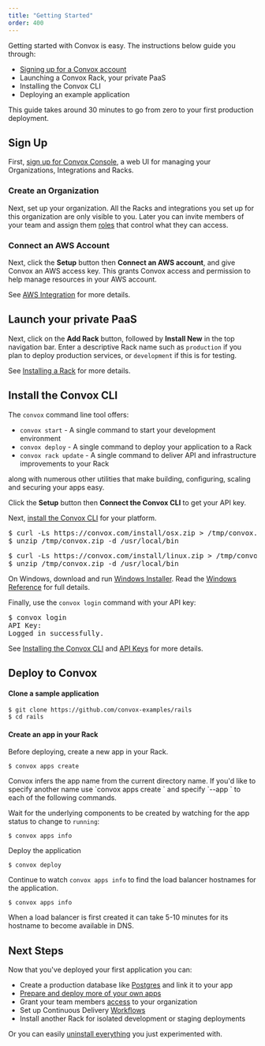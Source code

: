 ```yaml
---
title: "Getting Started"
order: 400
---
```


Getting started with Convox is easy. The instructions below guide you through:

* [Signing up for a Convox account](https://convox.com/signup)
* Launching a Convox Rack, your private PaaS
* Installing the Convox CLI
* Deploying an example application

This guide takes around 30 minutes to go from zero to your first production deployment.

## Sign Up

First, [sign up for Convox Console](https://convox.com/signup), a web UI for managing your Organizations, Integrations and Racks.

### Create an Organization

Next, set up your organization. All the Racks and integrations you set up for this organization are only visible to you. Later you can invite members of your team and assign them [roles](/docs/access-control) that control what they can access.

### Connect an AWS Account

Next, click the **Setup** button then **Connect an AWS account**, and give Convox an AWS access key. This grants Convox access and permission to help manage resources in your AWS account.

See [AWS Integration](/docs/aws-integration) for more details.

## Launch your private PaaS

Next, click on the **Add Rack** button, followed by **Install New** in the top navigation bar. Enter a descriptive Rack name such as `production` if you plan to deploy production services, or `development` if this is for testing.

See [Installing a Rack](/docs/installing-a-rack) for more details.

## Install the Convox CLI

The `convox` command line tool offers:

* `convox start` - A single command to start your development environment
* `convox deploy` - A single command to deploy your application to a Rack
* `convox rack update` - A single command to deliver API and infrastructure improvements to your Rack

along with numerous other utilities that make building, configuring, scaling and securing your apps easy.

Click the **Setup** button then **Connect the Convox CLI** to get your API key.

Next, [install the Convox CLI](/docs/installation/) for your platform.

<pre id="install-mac">
$ curl -Ls https://convox.com/install/osx.zip > /tmp/convox.zip
$ unzip /tmp/convox.zip -d /usr/local/bin
</pre>

<pre id="install-linux" class="hidden" >
$ curl -Ls https://convox.com/install/linux.zip > /tmp/convox.zip
$ unzip /tmp/convox.zip -d /usr/local/bin
</pre>

<p id="install-windows" class="hidden">
On Windows, download and run <a href="https://dl.equinox.io/convox/convox/stable">Windows Installer</a>. Read the <a href="https://convox.com/docs/windows/">Windows Reference</a> for full details.
</p>

Finally, use the `convox login` command with your API key:

<pre id="login">
$ convox login
API Key:
Logged in successfully.
</pre>

See [Installing the Convox CLI](/docs/installation/) and [API Keys](/docs/api-keys/) for more details.

## Deploy to Convox

#### Clone a sample application

    $ git clone https://github.com/convox-examples/rails
    $ cd rails

#### Create an app in your Rack

Before deploying, create a new app in your Rack.

    $ convox apps create

<div class="block-callout block-show-callout type-info" markdown="1">
Convox infers the app name from the current directory name. If you'd like to specify another name use `convox apps create <name>` and specify `--app <name>` to each of the following commands.
</div>

Wait for the underlying components to be created by watching for the app status to change to `running`:

    $ convox apps info

Deploy the application

    $ convox deploy

Continue to watch `convox apps info` to find the load balancer hostnames for the application.

    $ convox apps info

<div class="block-callout block-show-callout type-info" markdown="1">
When a load balancer is first created it can take 5-10 minutes for its hostname to become available in DNS.
</div>

## Next Steps

Now that you've deployed your first application you can:

* Create a production database like [Postgres](/docs/postgresql/) and link it to your app
* [Prepare and deploy more of your own apps](/docs/preparing-an-application/)
* Grant your team members [access](/docs/access-control) to your organization
* Set up Continuous Delivery [Workflows](/docs/workflows)
* Install another Rack for isolated development or staging deployments

Or you can easily [uninstall everything](/docs/uninstalling-convox/) you just experimented with.

<script>
$(document).ready(function() {
  if (navigator.platform.indexOf('Win') > -1) {
    $('#install-windows').removeClass('hidden')
    $('#install-mac').addClass('hidden')
    $('#install-linux').addClass('hidden')
  }

  if (navigator.platform.indexOf('Linux') > -1) {
    $('#install-linux').removeClass('hidden')
    $('#install-mac').addClass('hidden')
    $('#install-windows').addClass('hidden')
  }
});
</script>
